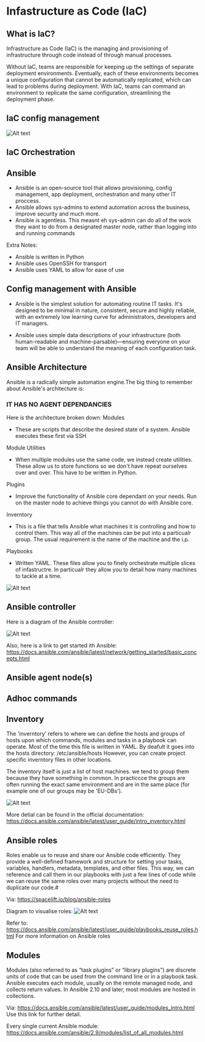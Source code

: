 # Infastructure as Code (IaC)

## What is IaC?
Infrastructure as Code (IaC) is the managing and provisioning of infrastructure through code instead of through manual processes.

Without IaC, teams are responsible for keeping up the settings of separate deployment environments. Eventually, each of these environments becomes a unique configuration that cannot be automatically replicated, which can lead to problems during deployment. With IaC, teams can command an environment to replicate the same configuration, streamlining the deployment phase.

## IaC config management
![Alt text](/images/Ansible_config_mangement_diagram.jpg "Config management via Ansible")

## IaC Orchestration

## Ansible
- Ansible is an open-source tool that allows provisioning, config management, app deployment, orchestration and many other IT proccess. 
- Ansible allows sys-admins to extend automation across the business, improve security and much more.
- Ansible is agentless. This measnt eh sys-admin can do all of the work they want to do from a designated master node, rather than logging into and running commands


Extra Notes:
- Ansible is written in Python
- Ansible uses OpenSSH for transport
- Ansible uses YAML to allow for ease of use

## Config management with Ansible
- Ansible is the simplest solution for automating routine IT tasks. It's designed to be minimal in nature, consistent, secure and highly reliable, with an extremely low learning curve for administrators, developers and IT managers.

- Ansible uses simple data descriptions of your infrastructure (both human-readable and machine-parsable)—ensuring everyone on your team will be able to understand the meaning of each configuration task.

## Ansible Architecture
Ansible is a radically simple automation engine.The big thing to remember about Ansible's architecture is:

### IT HAS NO AGENT DEPENDANCIES
Here is the architecture broken down:
Modules 
- These are scripts that describe the desired state of a system. Ansible executes these first via SSH

Module Utilities
- When multiple modules use the same code, we instead create utilities. These allow us to store functions so we don't have repeat ourselves over and over. This have to be written in Python.

Plugins
- Improve the functionality of Ansible core dependant on your needs. Run on the master node to achieve things you cannot do with Ansible core.

Inverntory
- This is a file that tells Ansible what machines it is controlling and how to control them. This way all of the machines can be put into a particualr group. The usual requirement is the name of the machine and the i.p.

Playbooks 
- Written YAML. These files allow you to finely orchestrate multiple slices of infastructre. In particualr they allow you to detail how many machines to tackle at a time.

![Alt text](/images/ansible-architecture.jpg "Ansible Architecture")

## Ansible controller
Here is a diagram of the Ansible controller:

![Alt text](/images/Ansible_controler_Diagram.png "Ansible controller explained visually")

Also, here is a link to get started ith Ansible:
https://docs.ansible.com/ansible/latest/network/getting_started/basic_concepts.html

## Ansible agent node(s)

## Adhoc commands

## Inventory
The 'inverntory' refers to where we can define the hosts and groups of hosts upon which commands, modules and tasks in a playbook can operate. Most of the time this file is written in YAML. By deafult it goes into the hosts directory:
/etc/ansible/hosts
However, you can create project specific inverntory files in other locations.

The inventory itself is just a list of host machines. we tend to group them because they have something in common. In practiccce the groups are often running the exact same environment and are in the same place (for example one of our groups may be 'EU-DBs').

![Alt text](/images/example_inventory.png "A sample inventory")

More detial can be found in the official documentation:
https://docs.ansible.com/ansible/latest/user_guide/intro_inventory.html 

## Ansible roles
Roles enable us to reuse and share our Ansible code efficiently. They provide a well-defined framework and structure for setting your tasks, variables, handlers, metadata, templates, and other files. This way, we can reference and call them in our playbooks with just a few lines of code while we can reuse the same roles over many projects without the need to duplicate our code.#

Via: https://spacelift.io/blog/ansible-roles

Diagram to visualise roles:
![Alt text](/images/ansible_roles.jpg "How roles work")


Refer to:
https://docs.ansible.com/ansible/latest/user_guide/playbooks_reuse_roles.html
For more information on Ansible roles

## Modules
Modules (also referred to as “task plugins” or “library plugins”) are discrete units of code that can be used from the command line or in a playbook task. Ansible executes each module, usually on the remote managed node, and collects return values. In Ansible 2.10 and later, most modules are hosted in collections.

Via: https://docs.ansible.com/ansible/latest/user_guide/modules_intro.html
Use this link for further detail.

Every single current Ansible module:
https://docs.ansible.com/ansible/2.9/modules/list_of_all_modules.html 
